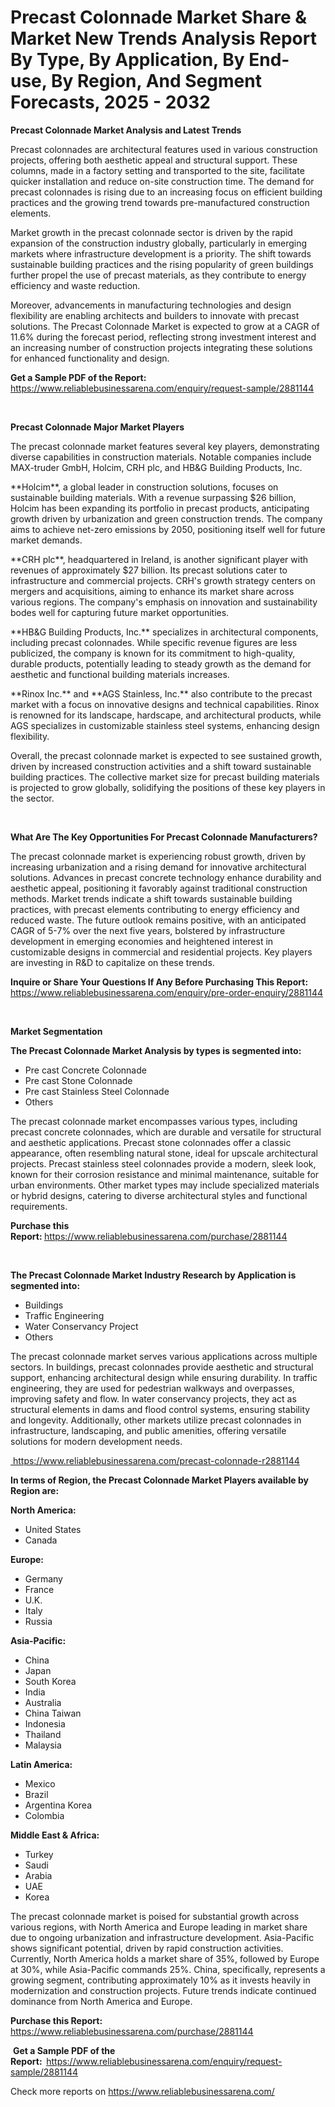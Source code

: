 <p><h1>Precast Colonnade Market Share & Market New Trends Analysis Report By Type, By Application, By End-use, By Region, And Segment Forecasts, 2025 - 2032</h1></p><p><strong>Precast Colonnade Market Analysis and Latest Trends</strong></p>
<p><p>Precast colonnades are architectural features used in various construction projects, offering both aesthetic appeal and structural support. These columns, made in a factory setting and transported to the site, facilitate quicker installation and reduce on-site construction time. The demand for precast colonnades is rising due to an increasing focus on efficient building practices and the growing trend towards pre-manufactured construction elements.</p><p>Market growth in the precast colonnade sector is driven by the rapid expansion of the construction industry globally, particularly in emerging markets where infrastructure development is a priority. The shift towards sustainable building practices and the rising popularity of green buildings further propel the use of precast materials, as they contribute to energy efficiency and waste reduction.</p><p>Moreover, advancements in manufacturing technologies and design flexibility are enabling architects and builders to innovate with precast solutions. The Precast Colonnade Market is expected to grow at a CAGR of 11.6% during the forecast period, reflecting strong investment interest and an increasing number of construction projects integrating these solutions for enhanced functionality and design.</p></p>
<p><strong>Get a Sample PDF of the Report:&nbsp;</strong> <a href="https://www.reliablebusinessarena.com/enquiry/request-sample/2881144?utm_campaign=3055&utm_medium=2&utm_source=Github&utm_content=ia&utm_term=12032025&utm_id=precast-colonnade">https://www.reliablebusinessarena.com/enquiry/request-sample/2881144</a></p>
<p>&nbsp;</p>
<p><strong>Precast Colonnade Major Market Players</strong></p>
<p><p>The precast colonnade market features several key players, demonstrating diverse capabilities in construction materials. Notable companies include MAX-truder GmbH, Holcim, CRH plc, and HB&G Building Products, Inc.</p><p>**Holcim**, a global leader in construction solutions, focuses on sustainable building materials. With a revenue surpassing $26 billion, Holcim has been expanding its portfolio in precast products, anticipating growth driven by urbanization and green construction trends. The company aims to achieve net-zero emissions by 2050, positioning itself well for future market demands.</p><p>**CRH plc**, headquartered in Ireland, is another significant player with revenues of approximately $27 billion. Its precast solutions cater to infrastructure and commercial projects. CRH's growth strategy centers on mergers and acquisitions, aiming to enhance its market share across various regions. The company's emphasis on innovation and sustainability bodes well for capturing future market opportunities.</p><p>**HB&G Building Products, Inc.** specializes in architectural components, including precast colonnades. While specific revenue figures are less publicized, the company is known for its commitment to high-quality, durable products, potentially leading to steady growth as the demand for aesthetic and functional building materials increases.</p><p>**Rinox Inc.** and **AGS Stainless, Inc.** also contribute to the precast market with a focus on innovative designs and technical capabilities. Rinox is renowned for its landscape, hardscape, and architectural products, while AGS specializes in customizable stainless steel systems, enhancing design flexibility.</p><p>Overall, the precast colonnade market is expected to see sustained growth, driven by increased construction activities and a shift toward sustainable building practices. The collective market size for precast building materials is projected to grow globally, solidifying the positions of these key players in the sector.</p></p>
<p>&nbsp;</p>
<p><strong>What Are The Key Opportunities For Precast Colonnade Manufacturers?</strong></p>
<p><p>The precast colonnade market is experiencing robust growth, driven by increasing urbanization and a rising demand for innovative architectural solutions. Advances in precast concrete technology enhance durability and aesthetic appeal, positioning it favorably against traditional construction methods. Market trends indicate a shift towards sustainable building practices, with precast elements contributing to energy efficiency and reduced waste. The future outlook remains positive, with an anticipated CAGR of 5-7% over the next five years, bolstered by infrastructure development in emerging economies and heightened interest in customizable designs in commercial and residential projects. Key players are investing in R&D to capitalize on these trends.</p></p>
<p><strong>Inquire or Share Your Questions If Any Before Purchasing This Report:</strong> <a href="https://www.reliablebusinessarena.com/enquiry/pre-order-enquiry/2881144?utm_campaign=3055&utm_medium=2&utm_source=Github&utm_content=ia&utm_term=12032025&utm_id=precast-colonnade">https://www.reliablebusinessarena.com/enquiry/pre-order-enquiry/2881144</a></p>
<p>&nbsp;</p>
<p><strong>Market Segmentation</strong></p>
<p><strong>The Precast Colonnade Market Analysis by types is segmented into:</strong></p>
<p><ul><li>Pre cast Concrete Colonnade</li><li>Pre cast Stone Colonnade</li><li>Pre cast Stainless Steel Colonnade</li><li>Others</li></ul></p>
<p><p>The precast colonnade market encompasses various types, including precast concrete colonnades, which are durable and versatile for structural and aesthetic applications. Precast stone colonnades offer a classic appearance, often resembling natural stone, ideal for upscale architectural projects. Precast stainless steel colonnades provide a modern, sleek look, known for their corrosion resistance and minimal maintenance, suitable for urban environments. Other market types may include specialized materials or hybrid designs, catering to diverse architectural styles and functional requirements.</p></p>
<p><strong>Purchase this Report:&nbsp;</strong><a href="https://www.reliablebusinessarena.com/purchase/2881144?utm_campaign=3055&utm_medium=2&utm_source=Github&utm_content=ia&utm_term=12032025&utm_id=precast-colonnade">https://www.reliablebusinessarena.com/purchase/2881144</a></p>
<p>&nbsp;</p>
<p><strong>The Precast Colonnade Market Industry Research by Application is segmented into:</strong></p>
<p><ul><li>Buildings</li><li>Traffic Engineering</li><li>Water Conservancy Project</li><li>Others</li></ul></p>
<p><p>The precast colonnade market serves various applications across multiple sectors. In buildings, precast colonnades provide aesthetic and structural support, enhancing architectural design while ensuring durability. In traffic engineering, they are used for pedestrian walkways and overpasses, improving safety and flow. In water conservancy projects, they act as structural elements in dams and flood control systems, ensuring stability and longevity. Additionally, other markets utilize precast colonnades in infrastructure, landscaping, and public amenities, offering versatile solutions for modern development needs.</p></p>
<p><a href="https://www.reliablebusinessarena.com/precast-colonnade-r2881144?utm_campaign=3055&utm_medium=2&utm_source=Github&utm_content=ia&utm_term=12032025&utm_id=precast-colonnade">&nbsp;https://www.reliablebusinessarena.com/precast-colonnade-r2881144</a></p>
<p><strong>In terms of Region, the Precast Colonnade Market Players available by Region are:</strong></p>
<p>
    <p> <strong> North America: </strong>
        <ul>
            <li>United States</li>
            <li>Canada</li>
        </ul>
        </p> 
    <p> <strong> Europe: </strong>
        <ul>
            <li>Germany</li>
            <li>France</li>
            <li>U.K.</li>
            <li>Italy</li>
            <li>Russia</li>
        </ul>
        </p> 
    <p> <strong> Asia-Pacific: </strong>
        <ul>
            <li>China</li>
            <li>Japan</li>
            <li>South Korea</li>
            <li>India</li>
            <li>Australia</li>
            <li>China Taiwan</li>
            <li>Indonesia</li>
            <li>Thailand</li>
            <li>Malaysia</li>
        </ul>
        </p> 
    <p> <strong> Latin America: </strong>
        <ul>
            <li>Mexico</li>
            <li>Brazil</li>
            <li>Argentina Korea</li>
            <li>Colombia</li>
        </ul>
        </p> 
    <p> <strong> Middle East & Africa: </strong>
        <ul>
            <li>Turkey</li>
            <li>Saudi</li>
            <li>Arabia</li>
            <li>UAE</li>
            <li>Korea</li>
        </ul>
    </p>
    </p>
<p><p>The precast colonnade market is poised for substantial growth across various regions, with North America and Europe leading in market share due to ongoing urbanization and infrastructure development. Asia-Pacific shows significant potential, driven by rapid construction activities. Currently, North America holds a market share of 35%, followed by Europe at 30%, while Asia-Pacific commands 25%. China, specifically, represents a growing segment, contributing approximately 10% as it invests heavily in modernization and construction projects. Future trends indicate continued dominance from North America and Europe.</p></p>
<p><strong>Purchase this Report: </strong><a href="https://www.reliablebusinessarena.com/purchase/2881144?utm_campaign=3055&utm_medium=2&utm_source=Github&utm_content=ia&utm_term=12032025&utm_id=precast-colonnade">https://www.reliablebusinessarena.com/purchase/2881144</a></p>
<p>&nbsp;<strong>Get a Sample PDF of the Report:&nbsp;&nbsp;</strong><a href="https://www.reliablebusinessarena.com/enquiry/request-sample/2881144?utm_campaign=3055&utm_medium=2&utm_source=Github&utm_content=ia&utm_term=12032025&utm_id=precast-colonnade">https://www.reliablebusinessarena.com/enquiry/request-sample/2881144</a></p>
<p><strong></strong></p>
<p>Check more reports on <a href="https://www.reliablebusinessarena.com/?utm_campaign=3055&utm_medium=2&utm_source=Github&utm_content=ia&utm_term=12032025&utm_id=precast-colonnade">https://www.reliablebusinessarena.com/</a></p>
